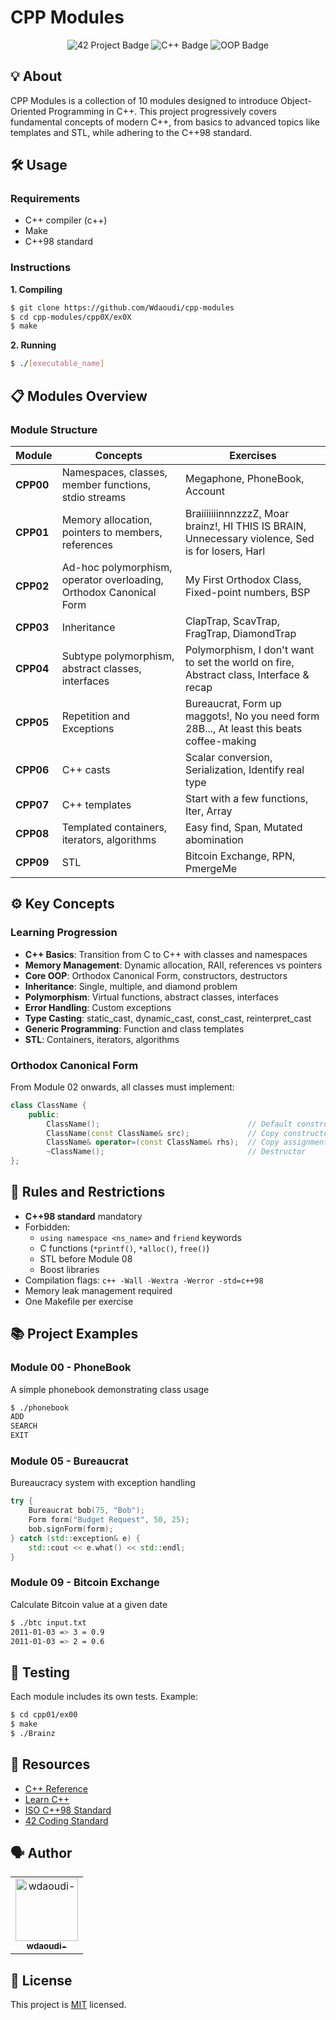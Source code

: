 # CPP Modules

<div align="center">
  <img src="https://img.shields.io/badge/42-Project-blue" alt="42 Project Badge">
  <img src="https://img.shields.io/badge/C%2B%2B-98-00599C?style=flat&logo=c%2B%2B" alt="C++ Badge">
  <img src="https://img.shields.io/badge/OOP-Programming-green" alt="OOP Badge">
</div>

## 💡 About

CPP Modules is a collection of 10 modules designed to introduce Object-Oriented Programming in C++. This project progressively covers fundamental concepts of modern C++, from basics to advanced topics like templates and STL, while adhering to the C++98 standard.

## 🛠️ Usage

### Requirements
* C++ compiler (c++)
* Make
* C++98 standard

### Instructions

**1. Compiling**
```bash
$ git clone https://github.com/Wdaoudi/cpp-modules
$ cd cpp-modules/cpp0X/ex0X
$ make
```

**2. Running**
```bash
$ ./[executable_name]
```

## 📋 Modules Overview

### Module Structure
| Module | Concepts | Exercises |
|--------|----------|-----------|
| **CPP00** | Namespaces, classes, member functions, stdio streams | Megaphone, PhoneBook, Account |
| **CPP01** | Memory allocation, pointers to members, references | BraiiiiiiinnnzzzZ, Moar brainz!, HI THIS IS BRAIN, Unnecessary violence, Sed is for losers, Harl |
| **CPP02** | Ad-hoc polymorphism, operator overloading, Orthodox Canonical Form | My First Orthodox Class, Fixed-point numbers, BSP |
| **CPP03** | Inheritance | ClapTrap, ScavTrap, FragTrap, DiamondTrap |
| **CPP04** | Subtype polymorphism, abstract classes, interfaces | Polymorphism, I don't want to set the world on fire, Abstract class, Interface & recap |
| **CPP05** | Repetition and Exceptions | Bureaucrat, Form up maggots!, No you need form 28B..., At least this beats coffee-making |
| **CPP06** | C++ casts | Scalar conversion, Serialization, Identify real type |
| **CPP07** | C++ templates | Start with a few functions, Iter, Array |
| **CPP08** | Templated containers, iterators, algorithms | Easy find, Span, Mutated abomination |
| **CPP09** | STL | Bitcoin Exchange, RPN, PmergeMe |

## ⚙️ Key Concepts

### Learning Progression
* **C++ Basics**: Transition from C to C++ with classes and namespaces
* **Memory Management**: Dynamic allocation, RAII, references vs pointers
* **Core OOP**: Orthodox Canonical Form, constructors, destructors
* **Inheritance**: Single, multiple, and diamond problem
* **Polymorphism**: Virtual functions, abstract classes, interfaces
* **Error Handling**: Custom exceptions
* **Type Casting**: static_cast, dynamic_cast, const_cast, reinterpret_cast
* **Generic Programming**: Function and class templates
* **STL**: Containers, iterators, algorithms

### Orthodox Canonical Form
From Module 02 onwards, all classes must implement:
```cpp
class ClassName {
    public:
        ClassName();                                 // Default constructor
        ClassName(const ClassName& src);             // Copy constructor
        ClassName& operator=(const ClassName& rhs);  // Copy assignment operator
        ~ClassName();                                // Destructor
};
```

## 🚨 Rules and Restrictions

* **C++98 standard** mandatory
* Forbidden:
  * `using namespace <ns_name>` and `friend` keywords
  * C functions (`*printf()`, `*alloc()`, `free()`)
  * STL before Module 08
  * Boost libraries
* Compilation flags: `c++ -Wall -Wextra -Werror -std=c++98`
* Memory leak management required
* One Makefile per exercise

## 📚 Project Examples

### Module 00 - PhoneBook
A simple phonebook demonstrating class usage
```bash
$ ./phonebook
ADD
SEARCH
EXIT
```

### Module 05 - Bureaucrat
Bureaucracy system with exception handling
```cpp
try {
    Bureaucrat bob(75, "Bob");
    Form form("Budget Request", 50, 25);
    bob.signForm(form);
} catch (std::exception& e) {
    std::cout << e.what() << std::endl;
}
```

### Module 09 - Bitcoin Exchange
Calculate Bitcoin value at a given date
```bash
$ ./btc input.txt
2011-01-03 => 3 = 0.9
2011-01-03 => 2 = 0.6
```

## 🧪 Testing

Each module includes its own tests. Example:
```bash
$ cd cpp01/ex00
$ make
$ ./Brainz
```

## 📖 Resources
* [C++ Reference](https://en.cppreference.com/)
* [Learn C++](https://www.learncpp.com/)
* [ISO C++98 Standard](https://www.iso.org/standard/25845.html)
* [42 Coding Standard](https://github.com/42School/norminette)

## 🗣️ Author

<table>
  <tr>
    <td align="center">
      <a href="https://github.com/Wdaoudi">
        <img src="https://github.com/Wdaoudi.png" width="100px;" alt="wdaoudi-"/>
        <br />
        <sub><b>wdaoudi-</b></sub>
      </a>
    </td>
  </tr>
</table>

## 📝 License

This project is [MIT](LICENSE) licensed.
